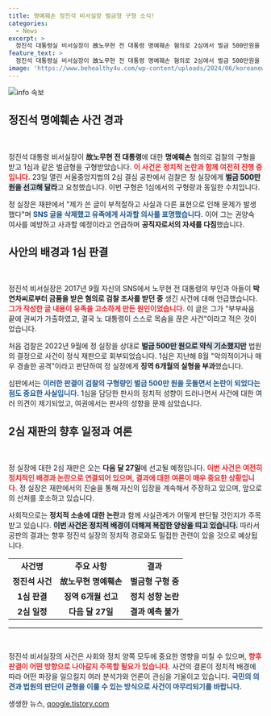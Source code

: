 ```yaml
---
title: 명예훼손 정진석 비서실장 벌금형 구형 소식!
categories:
  - News
excerpt: >
  정진석 대통령실 비서실장이 故노무현 전 대통령 명예훼손 혐의로 2심에서 벌금 500만원을 구형받았다. 1심 징역형 논란이 이어지는 가운데, 그는 유족에게 사과하겠다고 밝혔다. 결과는 오는 27일 발표된다.
feature_text: >
  정진석 대통령실 비서실장이 故노무현 전 대통령 명예훼손 혐의로 2심에서 벌금 500만원을 구형받았다. 1심 징역형 논란이 이어지는 가운데, 그는 유족에게 사과하겠다고 밝혔다. 결과는 오는 27일 발표된다.
image: 'https://www.behealthy4u.com/wp-content/uploads/2024/06/koreanews.jpg'
---
```


<p><img src="https://www.behealthy4u.com/wp-content/uploads/2024/06/koreanews.jpg" alt="info 속보" /></p>

<h2 data-ke-size="size26">정진석 명예훼손 사건 경과</h2>

<p data-ke-size="size16">&nbsp;</p>

<p>정진석 대통령 비서실장이 <b>故노무현 전 대통령</b>에 대한 <b>명예훼손</b> 혐의로 검찰의 구형을 받고 1심과 같은 벌금형을 구형받았습니다. <b><span style="color: #ee2323;">이 사건은 정치적 논란과 함께 여전히 진행 중입니다.</span></b> 23일 열린 서울중앙지법의 2심 결심 공판에서 검찰은 정 실장에게 <b><span style="background-color: #21538527;">벌금 500만 원을 선고해 달라</span></b>고 요청했습니다. 이번 구형은 1심에서의 구형량과 동일한 수치입니다. </p>

<p>정 실장은 재판에서 "제가 쓴 글이 부적절하고 사실과 다른 표현으로 인해 문제가 발생했다"며 <b><span style="color: #1a5490;">SNS 글을 삭제했고 유족에게 사과할 의사를 표명했습니다.</span></b> 이어 그는 권양숙 여사를 예방하고 사과할 예정이라고 언급하며 <b>공직자로서의 자세를 다짐</b>했습니다. </p>

<h2 data-ke-size="size26">사안의 배경과 1심 판결</h2>

<p data-ke-size="size16">&nbsp;</p>

<p>정진석 비서실장은 2017년 9월 자신의 SNS에서 노무현 전 대통령의 부인과 아들이 <b>박연차씨로부터 금품을 받은 혐의로 검찰 조사를 받던 중</b> 생긴 사건에 대해 언급했습니다. <b><span style="color: #ee2323;">그가 작성한 글 내용이 유족을 고소하게 만든 원인이었습니다.</span></b> 이 글은 그가 "부부싸움 끝에 권씨가 가출하였고, 결국 노 대통령이 스스로 목숨을 끊은 사건"이라고 적은 것이었습니다. </p>

<p>처음 검찰은 2022년 9월에 정 실장을 상대로 <b><span style="background-color: #21538527;">벌금 500만 원으로 약식 기소했지만</span></b> 법원의 결정으로 사건이 정식 재판으로 회부되었습니다. 1심은 지난해 8월 "악의적이거나 매우 경솔한 공격"이라고 판단하여 정 실장에게 <b>징역 6개월의 실형을 부과</b>했습니다.</p>

<p>심판에서는 <b><span style="color: #1a5490;">이러한 판결이 검찰의 구형량인 벌금 500만 원을 웃돌면서 논란이 되었다는 점도 중요한 사실입니다.</span></b> 1심을 담당한 판사의 정치적 성향이 드러나면서 사건에 대한 여러 의견이 제기되었고, 여권에서는 판사의 성향을 문제 삼았습니다. </p>

<h2 data-ke-size="size26">2심 재판의 향후 일정과 여론</h2>

<p data-ke-size="size16">&nbsp;</p>

<p>정 실장에 대한 2심 재판은 오는 <b>다음 달 27일</b>에 선고될 예정입니다. <b><span style="color: #ee2323;">이번 사건은 여전히 정치적인 배경과 논란으로 연결되어 있으며, 결과에 대한 여론이 매우 중요한 상황입니다.</span></b> 정 실장은 재판에서의 진술을 통해 자신의 입장을 계속해서 주장하고 있으며, 앞으로의 선처를 호소하고 있습니다.</p>

<p>사회적으로는 <b>정치적 소송에 대한 논란</b>과 함께 사실관계가 어떻게 판단될 것인지가 주목받고 있습니다. <b><span style="background-color: #21538527;">이번 사건은 정치적 배경이 더해져 복잡한 양상을 띠고 있습니다.</span></b> 따라서 공판의 결과는 향후 정진석 실장의 정치적 경로와도 밀접한 관련이 있을 것으로 예상됩니다. </p>

<table>
<tr>
<td style="text-align: center; height: 17px;"><b>사건명</b></td>
<td style="text-align: center; height: 17px;"><b>주요 사항</b></td>
<td style="text-align: center; height: 17px;"><b>결과</b></td>
</tr>
<tr>
<td style="text-align: center; height: 17px;"><b>정진석 사건</b></td>
<td style="text-align: center; height: 17px;"><b>故노무현 명예훼손</b></td>
<td style="text-align: center; height: 17px;"><b>벌금형 구형 중</b></td>
</tr>
<tr>
<td style="text-align: center; height: 17px;"><b>1심 판결</b></td>
<td style="text-align: center; height: 17px;"><b>징역 6개월 선고</b></td>
<td style="text-align: center; height: 17px;"><b>정치 성향 논란</b></td>
</tr>
<tr>
<td style="text-align: center; height: 17px;"><b>2심 일정</b></td>
<td style="text-align: center; height: 17px;"><b>다음 달 27일</b></td>
<td style="text-align: center; height: 17px;"><b>결과 예측 불가</b></td>
</tr>
</table>

<hr>

<p data-ke-size="size16">&nbsp;</p>

<p>정진석 비서실장의 사건은 사회와 정치 양쪽 모두에 중요한 영향을 미칠 수 있으며, <b><span style="color: #ee2323;">향후 판결이 어떤 방향으로 나아갈지 주목할 필요가 있습니다.</span></b> 사건의 결론이 정치적 배경에 따라 어떤 파장을 일으킬지 여러 분석가와 언론이 관심을 기울이고 있습니다. <b><span style="color: #1a5490;">국민의 의견과 법원의 판단이 균형을 이룰 수 있는 방식으로 사건이 마무리되기를 바랍니다.</span></b></p>
생생한 뉴스, <a href="https://qoogle.tistory.com" rel="dofollow">qoogle.tistory.com</a>


